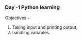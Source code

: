### Day -1 Python learning 

Objectives - 
1. Taking input and printing output,
2. handling variables